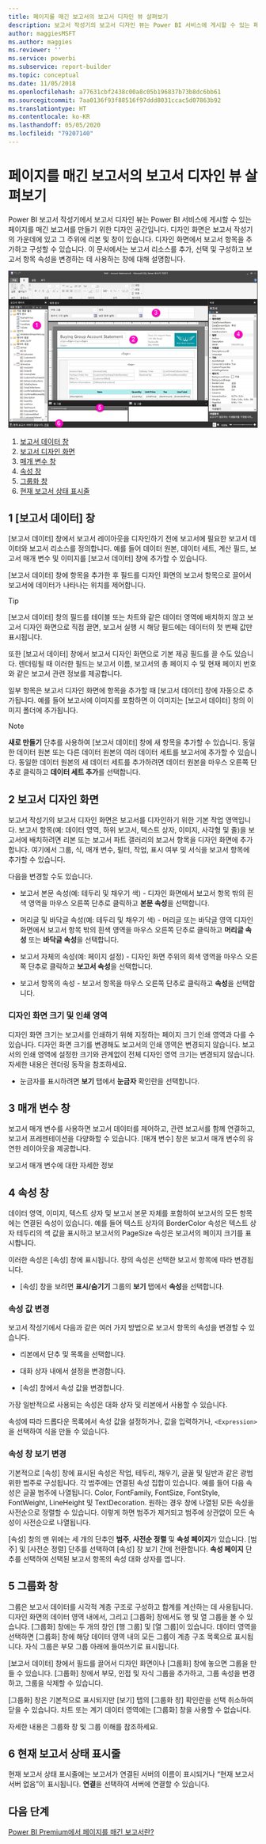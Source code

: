 ```yaml
---
title: 페이지를 매긴 보고서의 보고서 디자인 뷰 살펴보기
description: 보고서 작성기의 보고서 디자인 뷰는 Power BI 서비스에 게시할 수 있는 페이지를 매긴 보고서를 만들기 위한 디자인 공간입니다.
author: maggiesMSFT
ms.author: maggies
ms.reviewer: ''
ms.service: powerbi
ms.subservice: report-builder
ms.topic: conceptual
ms.date: 11/05/2018
ms.openlocfilehash: a77631cbf2438c00a8c05b196837b73b8dc6bb61
ms.sourcegitcommit: 7aa0136f93f88516f97ddd8031ccac5d07863b92
ms.translationtype: HT
ms.contentlocale: ko-KR
ms.lasthandoff: 05/05/2020
ms.locfileid: "79207140"
---
```

# <a name="getting-around-in-report-design-view-for-paginated-reports"></a>페이지를 매긴 보고서의 보고서 디자인 뷰 살펴보기

Power BI 보고서 작성기에서 보고서 디자인 뷰는 Power BI 서비스에 게시할 수 있는 페이지를 매긴 보고서를 만들기 위한 디자인 공간입니다. 디자인 화면은 보고서 작성기의 가운데에 있고 그 주위에 리본 및 창이 있습니다. 디자인 화면에서 보고서 항목을 추가하고 구성할 수 있습니다. 이 문서에서는 보고서 리소스를 추가, 선택 및 구성하고 보고서 항목 속성을 변경하는 데 사용하는 창에 대해 설명합니다.  

![보고서 작성기 보고서 디자인 뷰](media/paginated-reports-report-design-view/power-bi-paginated-report-design-view.png)

1. [보고서 데이터 창](#1-report-data-pane) 
2. [보고서 디자인 화면](#2-report-design-surface)  
3. [매개 변수 창](#3-parameters-pane) 
4. [속성 창](#4-properties-pane) 
5. [그룹화 창](#5-grouping-pane) 
6. [현재 보고서 상태 표시줄](#6-current-report-status-bar)  
  
## <a name="1-report-data-pane"></a>1 [보고서 데이터] 창  
 [보고서 데이터] 창에서 보고서 레이아웃을 디자인하기 전에 보고서에 필요한 보고서 데이터와 보고서 리소스를 정의합니다. 예를 들어 데이터 원본, 데이터 세트, 계산 필드, 보고서 매개 변수 및 이미지를 [보고서 데이터] 창에 추가할 수 있습니다.  
  
 [보고서 데이터] 창에 항목을 추가한 후 필드를 디자인 화면의 보고서 항목으로 끌어서 보고서에 데이터가 나타나는 위치를 제어합니다.  
  
> [!TIP]  
>  [보고서 데이터] 창의 필드를 테이블 또는 차트와 같은 데이터 영역에 배치하지 않고 보고서 디자인 화면으로 직접 끌면, 보고서 실행 시 해당 필드에는 데이터의 첫 번째 값만 표시됩니다.  
  
 또한 [보고서 데이터] 창에서 보고서 디자인 화면으로 기본 제공 필드를 끌 수도 있습니다. 렌더링될 때 이러한 필드는 보고서 이름, 보고서의 총 페이지 수 및 현재 페이지 번호와 같은 보고서 관련 정보를 제공합니다.  
  
 일부 항목은 보고서 디자인 화면에 항목을 추가할 때 [보고서 데이터] 창에 자동으로 추가됩니다. 예를 들어 보고서에 이미지를 포함하면 이 이미지는 [보고서 데이터] 창의 이미지 폴더에 추가됩니다.  
  
> [!NOTE]  
>  **새로 만들기** 단추를 사용하여 [보고서 데이터] 창에 새 항목을 추가할 수 있습니다. 동일한 데이터 원본 또는 다른 데이터 원본의 여러 데이터 세트를 보고서에 추가할 수 있습니다. 동일한 데이터 원본의 새 데이터 세트를 추가하려면 데이터 원본을 마우스 오른쪽 단추로 클릭하고 **데이터 세트 추가**를 선택합니다.  
  
## <a name="2-report-design-surface"></a>2 보고서 디자인 화면  
 보고서 작성기의 보고서 디자인 화면은 보고서를 디자인하기 위한 기본 작업 영역입니다. 보고서 항목(예: 데이터 영역, 하위 보고서, 텍스트 상자, 이미지, 사각형 및 줄)을 보고서에 배치하려면 리본 또는 보고서 파트 갤러리의 보고서 항목을 디자인 화면에 추가합니다. 여기에서 그룹, 식, 매개 변수, 필터, 작업, 표시 여부 및 서식을 보고서 항목에 추가할 수 있습니다.  
  
 다음을 변경할 수도 있습니다.  
  
-   보고서 본문 속성(예: 테두리 및 채우기 색) - 디자인 화면에서 보고서 항목 밖의 흰색 영역을 마우스 오른쪽 단추로 클릭하고 **본문 속성**을 선택합니다.  
  
-   머리글 및 바닥글 속성(예: 테두리 및 채우기 색) - 머리글 또는 바닥글 영역 디자인 화면에서 보고서 항목 밖의 흰색 영역을 마우스 오른쪽 단추로 클릭하고 **머리글 속성** 또는 **바닥글 속성**을 선택합니다.  
  
-   보고서 자체의 속성(예: 페이지 설정) - 디자인 화면 주위의 회색 영역을 마우스 오른쪽 단추로 클릭하고 **보고서 속성**을 선택합니다.  
  
-   보고서 항목의 속성 - 보고서 항목을 마우스 오른쪽 단추로 클릭하고 **속성**을 선택합니다.  
  
### <a name="design-surface-size-and-print-area"></a>디자인 화면 크기 및 인쇄 영역  
디자인 화면 크기는 보고서를 인쇄하기 위해 지정하는 페이지 크기 인쇄 영역과 다를 수 있습니다. 디자인 화면 크기를 변경해도 보고서의 인쇄 영역은 변경되지 않습니다. 보고서의 인쇄 영역에 설정한 크기와 관계없이 전체 디자인 영역 크기는 변경되지 않습니다. 자세한 내용은 렌더링 동작을 참조하세요. 
  
- 눈금자를 표시하려면 **보기** 탭에서 **눈금자** 확인란을 선택합니다.  
  
## <a name="3-parameters-pane"></a>3 매개 변수 창  
 보고서 매개 변수를 사용하면 보고서 데이터를 제어하고, 관련 보고서를 함께 연결하고, 보고서 프레젠테이션을 다양화할 수 있습니다. [매개 변수] 창은 보고서 매개 변수의 유연한 레이아웃을 제공합니다.  
  
 보고서 매개 변수에 대한 자세한 정보   
  
## <a name="4-properties-pane"></a>4 속성 창
 데이터 영역, 이미지, 텍스트 상자 및 보고서 본문 자체를 포함하여 보고서의 모든 항목에는 연결된 속성이 있습니다. 예를 들어 텍스트 상자의 BorderColor 속성은 텍스트 상자 테두리의 색 값을 표시하고 보고서의 PageSize 속성은 보고서의 페이지 크기를 표시합니다.  
  
 이러한 속성은 [속성] 창에 표시됩니다. 창의 속성은 선택한 보고서 항목에 따라 변경됩니다.  
  
- [속성] 창을 보려면 **표시/숨기기** 그룹의 **보기** 탭에서 **속성**을 선택합니다.  
  
### <a name="changing-property-values"></a>속성 값 변경  
 보고서 작성기에서 다음과 같은 여러 가지 방법으로 보고서 항목의 속성을 변경할 수 있습니다.  
  
-   리본에서 단추 및 목록을 선택합니다.  
  
-   대화 상자 내에서 설정을 변경합니다.  
  
-   [속성] 창에서 속성 값을 변경합니다.  
  
 가장 일반적으로 사용되는 속성은 대화 상자 및 리본에서 사용할 수 있습니다.  
  
 속성에 따라 드롭다운 목록에서 속성 값을 설정하거나, 값을 입력하거나, `<Expression>`을 선택하여 식을 만들 수 있습니다.  
  
### <a name="changing-the-properties-pane-view"></a>속성 창 보기 변경  
 기본적으로 [속성] 창에 표시된 속성은 작업, 테두리, 채우기, 글꼴 및 일반과 같은 광범위한 범주로 구성됩니다. 각 범주에는 연결된 속성 집합이 있습니다. 예를 들어 다음 속성은 글꼴 범주에 나열됩니다. Color, FontFamily, FontSize, FontStyle, FontWeight, LineHeight 및 TextDecoration. 원하는 경우 창에 나열된 모든 속성을 사전순으로 정렬할 수 있습니다. 이렇게 하면 범주가 제거되고 범주에 상관없이 모든 속성이 사전순으로 나열됩니다.  
  
 [속성] 창의 맨 위에는 세 개의 단추인 **범주**, **사전순 정렬** 및 **속성 페이지**가 있습니다. [범주] 및 [사전순 정렬] 단추를 선택하여 [속성] 창 보기 간에 전환합니다. **속성 페이지** 단추를 선택하여 선택된 보고서 항목의 속성 대화 상자를 엽니다.  
  
  
## <a name="5-grouping-pane"></a>5 그룹화 창

 그룹은 보고서 데이터를 시각적 계층 구조로 구성하고 합계를 계산하는 데 사용됩니다. 디자인 화면의 데이터 영역 내에서, 그리고 [그룹화] 창에서도 행 및 열 그룹을 볼 수 있습니다. [그룹화] 창에는 두 개의 창인 [행 그룹] 및 [열 그룹]이 있습니다. 데이터 영역을 선택하면 [그룹화] 창에 해당 데이터 영역 내의 모든 그룹이 계층 구조 목록으로 표시됩니다. 자식 그룹은 부모 그룹 아래에 들여쓰기로 표시됩니다.  
  
 [보고서 데이터] 창에서 필드를 끌어서 디자인 화면이나 [그룹화] 창에 놓으면 그룹을 만들 수 있습니다. [그룹화] 창에서 부모, 인접 및 자식 그룹을 추가하고, 그룹 속성을 변경하고, 그룹을 삭제할 수 있습니다.  
  
 [그룹화] 창은 기본적으로 표시되지만 [보기] 탭의 [그룹화 창] 확인란을 선택 취소하여 닫을 수 있습니다. 차트 또는 계기 데이터 영역에는 [그룹화] 창을 사용할 수 없습니다.  
  
 자세한 내용은 그룹화 창 및 그룹 이해를 참조하세요.  
  
## <a name="6-current-report-status-bar"></a>6 현재 보고서 상태 표시줄

현재 보고서 상태 표시줄에는 보고서가 연결된 서버의 이름이 표시되거나 “현재 보고서 서버 없음”이 표시됩니다. **연결**을 선택하여 서버에 연결할 수 있습니다.

## <a name="next-steps"></a>다음 단계

[Power BI Premium에서 페이지를 매긴 보고서란?](paginated-reports-report-builder-power-bi.md) 

  
  
